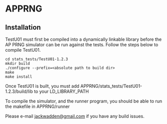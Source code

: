 # APPRNG

## Installation

TestU01 must first be compiled into a dynamically linkable library before the AP PRNG simulator can be run against the tests. Follow the steps below to compile TestU01.

`cd stats_tests/TestU01-1.2.3`  
`mkdir build`  
`./configure --prefix=<absolute path to build dir>`  
`make`  
`make install`  

Once TestU01 is built, you must add APPRNG/stats_tests/TestU01-1.2.3/build/lib to your LD_LIBRARY_PATH

To compile the simulator, and the runner program, you should be able to run the makefile in APPRNG/runner

Please e-mail jackwadden@gmail.com if you have any build issues.
